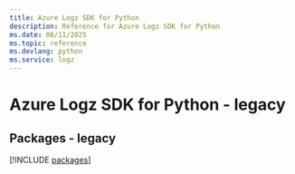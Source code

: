 ```yaml
---
title: Azure Logz SDK for Python
description: Reference for Azure Logz SDK for Python
ms.date: 08/11/2025
ms.topic: reference
ms.devlang: python
ms.service: logz
---
```

# Azure Logz SDK for Python - legacy
## Packages - legacy
[!INCLUDE [packages](logz-index.md)]